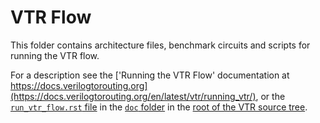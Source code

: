 # VTR Flow

This folder contains architecture files, benchmark circuits and scripts for running the VTR flow.

For a description see the ['Running the VTR Flow' documentation at https://docs.verilogtorouting.org](https://docs.verilogtorouting.org/en/latest/vtr/running_vtr/),
or the [`run_vtr_flow.rst` file](../doc/src/vtr/run_vtr_flow.rst) in the [`doc` folder](../doc)
in the [root of the VTR source tree](https://github.com/SymbiFlow/vtr-verilog-to-routing).
